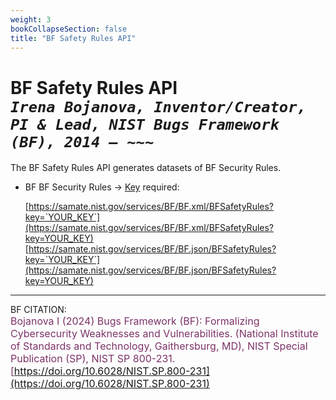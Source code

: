 ```yaml
---
weight: 3
bookCollapseSection: false
title: "BF Safety Rules API"
---
```


<!-- Google tag (gtag.js) -->
<script async src="https://www.googletagmanager.com/gtag/js?id=G-PJ364XPP9F"></script>
<script>
  window.dataLayer = window.dataLayer || [];
  function gtag(){dataLayer.push(arguments);}
  gtag('js', new Date());

  gtag('config', 'G-PJ364XPP9F');
</script>

# BF Safety Rules API <br/>_`Irena Bojanova, Inventor/Creator, PI & Lead, NIST Bugs Framework (BF), 2014 – ~~~`_

The BF Safety Rules API generates datasets of BF Security Rules.

- BF BF Security Rules &rarr; [Key](https://forms.gle/SRZyva5Vn1i4dQQ2A) required:

  [https://samate.nist.gov/services/BF/BF.xml/BFSafetyRules?key=`YOUR_KEY`](https://samate.nist.gov/services/BF/BF.xml/BFSafetyRules?key=YOUR_KEY)<br/>
  [https://samate.nist.gov/services/BF/BF.json/BFSafetyRules?key=`YOUR_KEY`](https://samate.nist.gov/services/BF/BF.json/BFSafetyRules?key=YOUR_KEY)

_________________________________

BF CITATION: <br/>
<l style="font-size: 16px; color: #7D3368"> Bojanova I (2024) Bugs Framework (BF): Formalizing Cybersecurity Weaknesses and Vulnerabilities. (National Institute of Standards and Technology, Gaithersburg, MD), NIST Special Publication (SP), NIST SP 800-231. [https://doi.org/10.6028/NIST.SP.800-231](https://doi.org/10.6028/NIST.SP.800-231)</l>  <br/>
